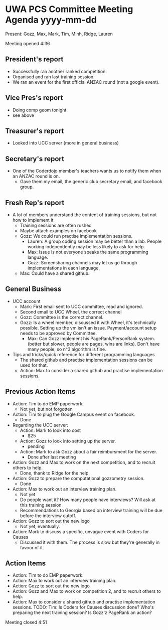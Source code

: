 # UWA PCS Committee Meeting Agenda yyyy-mm-dd

Present: Gozz, Max, Mark, Tim, Minh, Ridge, Lauren

Meeting opened 4:36
## President's report
- Successfully ran another ranked competition.
- Organised and ran last training session.
- We ran an event for the first official ANZAC round (not a google event).

## Vice Pres's report
- Doing comp geom tonight
- see above

## Treasurer's report
- Looked into UCC server (more in general business)

## Secretary's report
- One of the Coderdojo member's teachers wants us to notify them when an ANZAC round is on.
  - Gave them my email, the generic club secretary email, and facebook group.
  
## Fresh Rep's report
- A lot of members understand the content of training sessions, but not how to implement it
  - Training sessions are often rushed
  - Maybe attach examples on facebook
  - Gozz: We could run practise implementation sessions.
    - Lauren: A group coding session may be better than a lab. People working independently may be less likely to ask for help.
    - Max: Issue is not everyone speaks the same programming language.
    - Gozz: Screensharing channels may let us go through implementations in each language.
  - Max: Could have a shared github.

## General Business
- UCC account
  - Mark: First email sent to UCC committee, read and ignored. 
  - Second email to UCC Wheel, the correct channel
  - Gozz: Committee is the correct channel.
  - Gozz: Is a wheel member, discussed it with Wheel, it's technically possible. Setting up the vm isn't an issue. Payment/account setup needs to be approved by Committee.
    - Max: Can Gozz implement his PageRank/PersonRank system. (better but slower, people are pages, wins are links). Don't have many people, so n^3 algorithm is fine.
- Tips and tricks/quick reference for different programming languages
  - The shared github and practise implementation sessions can be used for that.
  - Action: Max to consider a shared github and practise implementation sessions.
## Previous Action Items
- Action: Tim to do EMP paperwork.
  - Not yet, but not forgotten
- Action: Tim to plug the Google Campus event on facebook.
  - Done
- Regarding the UCC server:
  - Action: Mark to look into cost
    - $25
  - Action: Gozz to look into setting up the server.
    - pending
  - Action: Mark to ask Gozz about a fair reimbursment for the server.
    - Done after last meeting
- Action: Gozz and Max to work on the next competition, and to recruit others to help.
  - Done, thank to Ridge for the help.
- Action: Gozz to prepare the computational gozzometry session.
  - Done
- Action: Max to work out an interview training plan.
  - Not yet
  - Do people want it? How many people have interviews? Will ask at this training session
  - Recommendations to Georgia based on interview training will be due before the interview cutoff. 
- Action: Gozz to sort out the new logo
  - Not yet, eventually.
- Action: Mark to discuss a specific, unvague event with Coders for Causes
  - Discussed it with them. The process is slow but they're generally in favour of it.
## Action Items
- Action: Tim to do EMP paperwork.
- Action: Max to work out an interview training plan.
- Action: Gozz to sort out the new logo
- Action: Gozz and Max to work on competition 2, and to recruit others to help.
- Action: Max to consider a shared github and practise implementation sessions.
TODO: Tim: Is Coders for Causes discussion done? Who's preparing the next training session? Is Gozz'z PageRank an action?

Meeting closed 4:51
